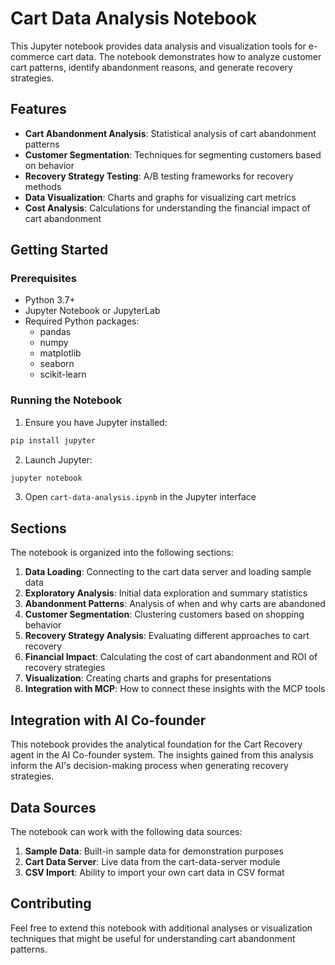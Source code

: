 # Cart Data Analysis Notebook

This Jupyter notebook provides data analysis and visualization tools for e-commerce cart data. The notebook demonstrates how to analyze customer cart patterns, identify abandonment reasons, and generate recovery strategies.

## Features

- **Cart Abandonment Analysis**: Statistical analysis of cart abandonment patterns
- **Customer Segmentation**: Techniques for segmenting customers based on behavior
- **Recovery Strategy Testing**: A/B testing frameworks for recovery methods
- **Data Visualization**: Charts and graphs for visualizing cart metrics
- **Cost Analysis**: Calculations for understanding the financial impact of cart abandonment

## Getting Started

### Prerequisites

- Python 3.7+
- Jupyter Notebook or JupyterLab
- Required Python packages:
  - pandas
  - numpy
  - matplotlib
  - seaborn
  - scikit-learn

### Running the Notebook

1. Ensure you have Jupyter installed:
```bash
pip install jupyter
```

2. Launch Jupyter:
```bash
jupyter notebook
```

3. Open `cart-data-analysis.ipynb` in the Jupyter interface

## Sections

The notebook is organized into the following sections:

1. **Data Loading**: Connecting to the cart data server and loading sample data
2. **Exploratory Analysis**: Initial data exploration and summary statistics
3. **Abandonment Patterns**: Analysis of when and why carts are abandoned
4. **Customer Segmentation**: Clustering customers based on shopping behavior
5. **Recovery Strategy Analysis**: Evaluating different approaches to cart recovery
6. **Financial Impact**: Calculating the cost of cart abandonment and ROI of recovery strategies
7. **Visualization**: Creating charts and graphs for presentations
8. **Integration with MCP**: How to connect these insights with the MCP tools

## Integration with AI Co-founder

This notebook provides the analytical foundation for the Cart Recovery agent in the AI Co-founder system. The insights gained from this analysis inform the AI's decision-making process when generating recovery strategies.

## Data Sources

The notebook can work with the following data sources:

1. **Sample Data**: Built-in sample data for demonstration purposes
2. **Cart Data Server**: Live data from the cart-data-server module
3. **CSV Import**: Ability to import your own cart data in CSV format

## Contributing

Feel free to extend this notebook with additional analyses or visualization techniques that might be useful for understanding cart abandonment patterns.